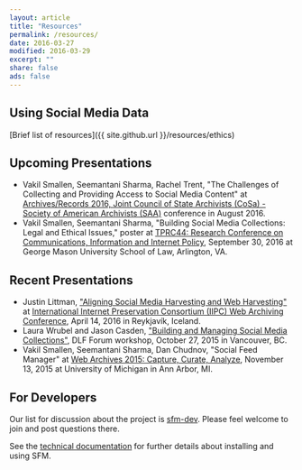 ```yaml
---
layout: article
title: "Resources"
permalink: /resources/
date: 2016-03-27
modified: 2016-03-29
excerpt: ""
share: false
ads: false
---
```



Using Social Media Data
----------------------
[Brief list of resources]({{ site.github.url }}/resources/ethics)

Upcoming Presentations
----------------------
* Vakil Smallen, Seemantani Sharma, Rachel Trent, "The Challenges of Collecting and Providing Access to Social Media Content" at [Archives/Records 2016, Joint Council of State Archivists (CoSa) - Society of American Archivists (SAA)](http://www2.archivists.org/am2016) conference in August 2016.
* Vakil Smallen, Seemantani Sharma, "Building Social Media Collections: Legal and Ethical Issues," poster at [TPRC44: Research Conference on Communications, Information and Internet Policy](http://www.tprcweb.com/), September 30, 2016 at George Mason University School of Law, Arlington, VA.

Recent Presentations
------------------
* Justin Littman, ["Aligning Social Media Harvesting and Web Harvesting"](https://t.co/Rj8LEbBOp8) at [International Internet Preservation Consortium (IIPC) Web Archiving Conference](http://netpreserve.org/2016-WAC), April 14, 2016 in Reykjavík, Iceland.
* Laura Wrubel and Jason Casden, ["Building and Managing Social Media Collections"](http://www.slideshare.net/casden/building-and-managing-social-media-collections), DLF Forum workshop, October 27, 2015 in Vancouver, BC.
* Vakil Smallen, Seemantani Sharma, Dan Chudnov, "Social Feed Manager" at [Web Archives 2015: Capture, Curate, Analyze](http://www.lib.umich.edu/webarchivesconference), November 13, 2015 at University of Michigan in Ann Arbor, MI. 


For Developers
--------------

Our list for discussion about the project is [sfm-dev](https://groups.google.com/forum/#!forum/sfm-dev). Please feel welcome to join and post questions there.

See the [technical documentation](https://sfm.readthedocs.org) for further details about installing and using SFM. 

